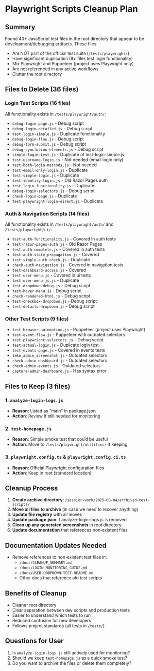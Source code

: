 # Playwright Scripts Cleanup Plan
<!-- Created: 2025-08-04 -->
<!-- Purpose: Plan for cleaning up test scripts in root directory -->

## Summary
Found 40+ JavaScript test files in the root directory that appear to be development/debugging artifacts. These files:
- Are NOT part of the official test suite (`/tests/playwright/`)
- Have significant duplication (8+ files test login functionality)
- Mix Playwright and Puppeteer (project uses Playwright only)
- Are not referenced in any active workflows
- Clutter the root directory

## Files to Delete (36 files)

### Login Test Scripts (16 files)
All functionality exists in `/tests/playwright/auth/`:
- `debug-login-page.js` - Debug script
- `debug-login-detailed.js` - Debug script
- `test-login-simple.js` - Duplicate functionality
- `debug-login-flow.js` - Debug script
- `debug-form-submit.js` - Debug script
- `debug-syncfusion-elements.js` - Debug script
- `simple-login-test.js` - Duplicate of test-login-simple.js
- `test-username-login.js` - Not needed (email login only)
- `test-both-login-methods.js` - Not needed
- `test-email-only-login.js` - Duplicate
- `test-simple-login.js` - Duplicate
- `test-identity-login.js` - Old Razor Pages auth
- `test-login-functionality.js` - Duplicate
- `debug-login-selectors.js` - Debug script
- `check-login-page.js` - Duplicate
- `test-playwright-login-direct.js` - Duplicate

### Auth & Navigation Scripts (14 files)
All functionality exists in `/tests/playwright/auth/` and `/tests/playwright/ui/`:
- `test-auth-functionality.js` - Covered in auth tests
- `test-razor-pages-auth.js` - Old Razor Pages
- `test-auth-complete.js` - Covered in auth tests
- `test-auth-state-propagation.js` - Covered
- `test-simple-auth-check.js` - Duplicate
- `check-auth-navigation.js` - Covered in navigation tests
- `test-dashboard-access.js` - Covered
- `test-user-menu.js` - Covered in ui tests
- `test-user-menu-js.js` - Duplicate
- `test-dropdown-debug.js` - Debug script
- `test-hover-menu.js` - Debug script
- `check-rendered-html.js` - Debug script
- `test-checkbox-dropdown.js` - Debug script
- `test-details-dropdown.js` - Debug script

### Other Test Scripts (9 files)
- `test-browser-automation.js` - Puppeteer (project uses Playwright)
- `test-event-flow.js` - Puppeteer with outdated selectors
- `test-playwright-selectors.js` - Debug script
- `test-actual-login.js` - Duplicate login test
- `test-events-page.js` - Covered in events tests
- `take_admin_screenshot.js` - Outdated selectors
- `check-admin-dashboard.js` - Outdated selectors
- `check-admin-events.js` - Outdated selectors
- `capture-admin-dashboard.js` - Has syntax error

## Files to Keep (3 files)

### 1. `analyze-login-logs.js`
- **Reason**: Listed as "main" in package.json
- **Action**: Review if still needed for monitoring

### 2. `test-homepage.js`
- **Reason**: Simple smoke test that could be useful
- **Action**: Move to `/tests/playwright/utilities/` if keeping

### 3. `playwright.config.ts` & `playwright.config.ci.ts`
- **Reason**: Official Playwright configuration files
- **Action**: Keep in root (standard location)

## Cleanup Process

1. **Create archive directory**: `/session-work/2025-08-04/archived-test-scripts/`
2. **Move all files to archive** (in case we need to recover anything)
3. **Update file registry** with all moves
4. **Update package.json** if analyze-login-logs.js is removed
5. **Clean up any generated screenshots** in root directory
6. **Update documentation** that references non-existent files

## Documentation Updates Needed
- Remove references to non-existent test files in:
  - `/docs/CLEANUP_SUMMARY.md`
  - `/docs/LOGIN_MONITORING_GUIDE.md`
  - `/docs/USER-DROPDOWN-TEST-README.md`
  - Other docs that reference old test scripts

## Benefits of Cleanup
- Cleaner root directory
- Clear separation between dev scripts and production tests
- Easier to understand which tests to run
- Reduced confusion for new developers
- Follows project standards (all tests in `/tests/`)

## Questions for User
1. Is `analyze-login-logs.js` still actively used for monitoring?
2. Should we keep `test-homepage.js` as a quick smoke test?
3. Do you want to archive the files or delete them completely?